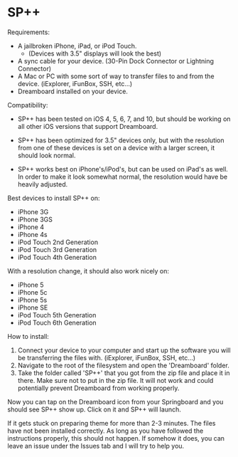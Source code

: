 # SP++

Requirements:
- A jailbroken iPhone, iPad, or iPod Touch.
  - (Devices with 3.5" displays will look the best)
- A sync cable for your device. (30-Pin Dock Connector or Lightning Connector)
- A Mac or PC with some sort of way to transfer files to and from the device. (iExplorer, iFunBox, SSH, etc...)
- Dreamboard installed on your device.


Compatibility: 

- SP++ has been tested on iOS 4, 5, 6, 7, and 10, but should be working on all other iOS versions that support Dreamboard.

- SP++ has been optimized for 3.5" devices only, but with the resolution from one of these devices is set on a device with a larger screen, it should look normal.

- SP++ works best on iPhone's/iPod's, but can be used on iPad's as well.  In order to make it look somewhat normal, the resolution would have be heavily adjusted.

Best devices to install SP++ on:
- iPhone 3G
- iPhone 3GS
- iPhone 4
- iPhone 4s
- iPod Touch 2nd Generation
- iPod Touch 3rd Generation
- iPod Touch 4th Generation

With a resolution change, it should also work nicely on:
- iPhone 5
- iPhone 5c
- iPhone 5s
- iPhone SE
- iPod Touch 5th Generation
- iPod Touch 6th Generation


How to install:
1. Connect your device to your computer and start up the software you will be transferring the files with. (iExplorer, iFunBox, SSH, etc...)
2. Navigate to the root of the filesystem and open the 'Dreamboard' folder.
3. Take the folder called 'SP++' that you got from the zip file and place it in there. Make sure not to put in the zip file. It will not work and could potentially prevent Dreamboard from working properly.



Now you can tap on the Dreamboard icon from your Springboard and you should see SP++ show up.  Click on it and SP++ will launch.

If it gets stuck on preparing theme for more than 2-3 minutes. The files have not been installed correctly. 
As long as you have followed the instructions properly, this should not happen. If somehow it does, you can leave an issue under the Issues tab and I will try to help you.
